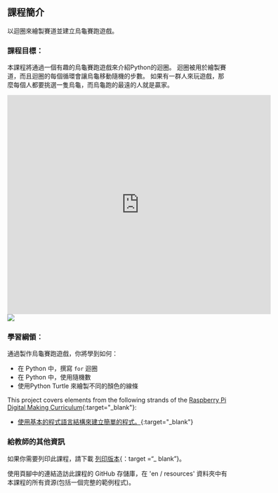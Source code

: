 ## 課程簡介

以迴圈來繪製賽道並建立烏龜賽跑遊戲。

### 課程目標：

本課程將通過一個有趣的烏龜賽跑遊戲來介紹Python的迴圈。 迴圈被用於繪製賽道，而且迴圈的每個循環會讓烏龜移動隨機的步數。 如果有一群人來玩遊戲，那麼每個人都要挑選一隻烏龜，而烏龜跑的最遠的人就是贏家。

<div class="trinket">
  <iframe src="https://trinket.io/embed/python/9339862606?outputOnly=true&start=result" width="600" height="500" frameborder="0" marginwidth="0" marginheight="0" allowfullscreen>
  </iframe>
  <img src="images/race-finished.png">
</div>

### 學習綱領︰

通過製作烏龜賽跑遊戲，你將學到如何：

+ 在 Python 中，撰寫 `for` 迴圈
+ 在 Python 中，使用隨機數
+ 使用Python Turtle 來繪製不同的顏色的線條

This project covers elements from the following strands of the [Raspberry Pi Digital Making Curriculum](https://rpf.io/curriculum){:target="_blank"}:

+ [使用基本的程式語言結構來建立簡單的程式。](https://www.raspberrypi.org/curriculum/programming/creator/){:target="_blank"}

### 給教師的其他資訊

如果你需要列印此課程，請下載 [列印版本](https://projects.raspberrypi.org/en/projects/turtle-race/print){：target =“_ blank”}。

使用頁腳中的連結造訪此課程的 GitHub 存儲庫，在 'en / resources' 資料夾中有本課程的所有資源(包括一個完整的範例程式)。